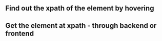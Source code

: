 ## Find out the xpath of the element by hovering

## Get the element at xpath - through backend or frontend
